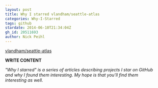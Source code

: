 ```yaml
---
layout: post
title: Why I starred vlandham/seattle-atlas
categories: Why-I-Starred
tags: github
stardate: 2014-06-10T21:34:04Z
gh_id: 20511693
author: Nick Peihl
---
```


[vlandham/seattle-atlas](https://github.com/vlandham/seattle-atlas)

**WRITE CONTENT**

*"Why I starred" is a series of articles describing projects I star on GitHub and why I found them interesting. My hope is that you'll find them interesting as well.*

